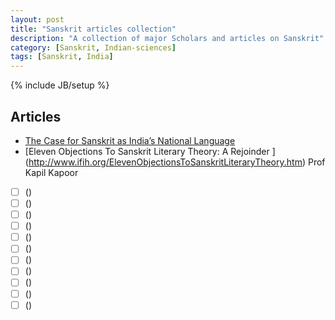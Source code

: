 ```yaml
---
layout: post
title: "Sanskrit articles collection"
description: "A collection of major Scholars and articles on Sanskrit"
category: [Sanskrit, Indian-sciences] 
tags: [Sanskrit, India]
---
```

{% include JB/setup %}

## Articles

* [The Case for Sanskrit as India’s National Language](http://ifih.org/TheCaseforSanskritasIndiasNationalLanguage.htm)
* [Eleven Objections To Sanskrit Literary Theory: A Rejoinder ] (http://www.ifih.org/ElevenObjectionsToSanskritLiteraryTheory.htm)
Prof Kapil Kapoor
* [ ] ()
* [ ] ()
* [ ] ()
* [ ] ()
* [ ] ()
* [ ] ()
* [ ] ()
* [ ] ()
* [ ] ()
* [ ] ()
* [ ] ()
